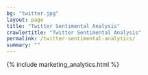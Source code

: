 ```yaml
---
bg: "twitter.jpg"
layout: page
title: "Twitter Sentimental Analysis"
crawlertitle: "Twitter Sentimental Analysis"
permalink: /twitter-sentimental-analytics/
summary: ""
---
```


{% include marketing_analytics.html %}
